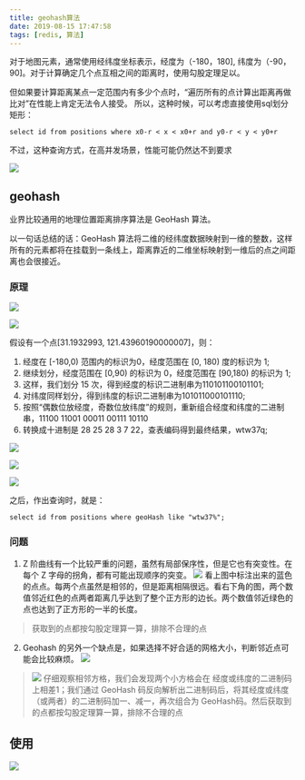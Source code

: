 ```yaml
---
title: geohash算法
date: 2019-08-15 17:47:58
tags: [redis, 算法]
---
```


对于地图元素，通常使用经纬度坐标表示，经度为（-180，180], 纬度为（-90， 90]。对于计算确定几个点互相之间的距离时，使用勾股定理足以。

但如果要计算距离某点一定范围内有多少个点时，“遍历所有的点计算出距离再做比对”在性能上肯定无法令人接受。
所以，这种时候，可以考虑直接使用sql划分矩形：
```
select id from positions where x0-r < x < x0+r and y0-r < y < y0+r
```

不过，这种查询方式，在高并发场景，性能可能仍然达不到要求
<escape><!-- more --></escape>

![](/images/geohash/1.png)


## geohash

业界比较通用的地理位置距离排序算法是 GeoHash 算法。

以一句话总结的话：GeoHash 算法将二维的经纬度数据映射到一维的整数，这样所有的元素都将在挂载到一条线上，距离靠近的二维坐标映射到一维后的点之间距离也会很接近。

### 原理

![](/images/geohash/2.png)

![](/images/geohash/3.png)

假设有一个点[31.1932993, 121.43960190000007]，则：

1. 经度在 [-180,0) 范围内的标识为0，经度范围在 [0, 180) 度的标识为 1;
2. 继续划分，经度范围在 [0,90) 的标识为 0，经度范围在 [90,180) 的标识为 1;
3. 这样，我们划分 15 次，得到经度的标识二进制串为110101100101101;
4. 对纬度同样划分，得到纬度的标识二进制串为101011000101110;
5. 按照“偶数位放经度，奇数位放纬度”的规则，重新组合经度和纬度的二进制串，11100 11001 00011 00111 10110
6. 转换成十进制是 28 25 28 3 7 22，查表编码得到最终结果，wtw37q;

![](/images/geohash/4.png)

![](/images/geohash/5.png)

![](/images/geohash/6.png)

之后，作出查询时，就是：

```
select id from positions where geoHash like "wtw37%";
```

### 问题

1. Z 阶曲线有一个比较严重的问题，虽然有局部保序性，但是它也有突变性。在每个 Z 字母的拐角，都有可能出现顺序的突变。
![](/images/geohash/7.png)
看上图中标注出来的蓝色的点点。每两个点虽然是相邻的，但是距离相隔很远。看右下角的图，两个数值邻近红色的点两者距离几乎达到了整个正方形的边长。两个数值邻近绿色的点也达到了正方形的一半的长度。

>获取到的点都按勾股定理算一算，排除不合理的点

2. Geohash 的另外一个缺点是，如果选择不好合适的网格大小，判断邻近点可能会比较麻烦。
![](/images/geohash/8.png)

>![](/images/geohash/9.png)
>仔细观察相邻方格，我们会发现两个小方格会在 经度或纬度的二进制码上相差1；我们通过 GeoHash 码反向解析出二进制码后，将其经度或纬度（或两者）的二进制码加一、减一，再次组合为 GeoHash码。然后获取到的点都按勾股定理算一算，排除不合理的点


## 使用

![](/images/geohash/10.png)